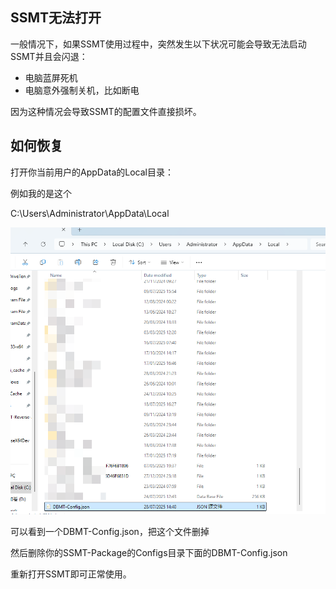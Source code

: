 ## SSMT无法打开

一般情况下，如果SSMT使用过程中，突然发生以下状况可能会导致无法启动SSMT并且会闪退：

- 电脑蓝屏死机
- 电脑意外强制关机，比如断电

因为这种情况会导致SSMT的配置文件直接损坏。

## 如何恢复

打开你当前用户的AppData的Local目录：

例如我的是这个

C:\Users\Administrator\AppData\Local

![alt text](image.png)

可以看到一个DBMT-Config.json，把这个文件删掉

然后删除你的SSMT-Package的Configs目录下面的DBMT-Config.json

重新打开SSMT即可正常使用。
